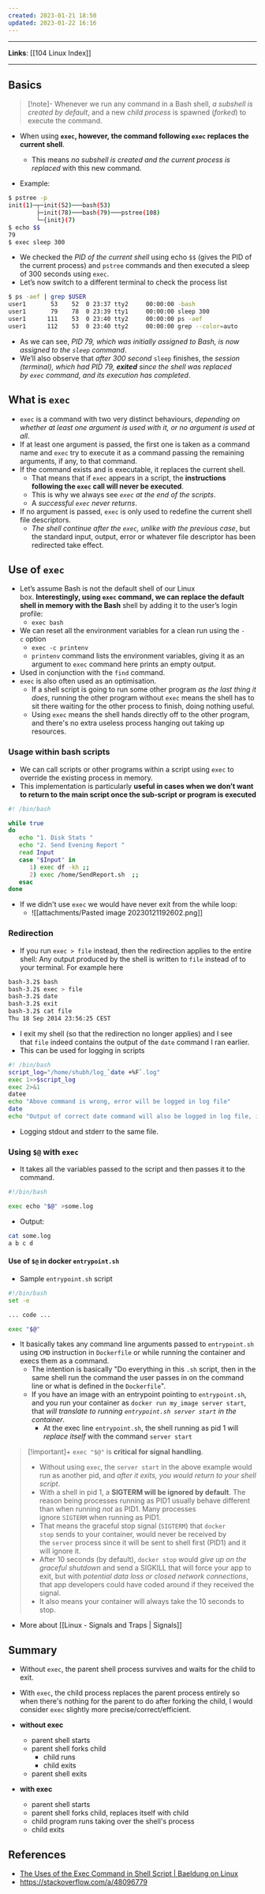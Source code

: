 ```yaml
---
created: 2023-01-21 18:50
updated: 2023-01-22 16:16
---
```

---
**Links**: [[104 Linux Index]]

---
## Basics
> [!note]- Whenever we run any command in a Bash shell, *a subshell is created by default*, and a new *child process* is spawned (*forked*) to execute the command. 

- When using **`exec`, however, the command following `exec` replaces the current shell**. 
	- This means *no subshell is created and the current process is replaced* with this new command.

- Example:

```bash
$ pstree -p
init(1)─┬─init(52)───bash(53)
        ├─init(78)───bash(79)───pstree(108)
        └─{init}(7)
$ echo $$
79
$ exec sleep 300
```

- We checked the *PID of the current shell* using echo `$$` (gives the PID of the current process) and `pstree` commands and then executed a sleep of 300 seconds using `exec`. 
- Let’s now switch to a different terminal to check the process list

```bash
$ ps -aef | grep $USER
user1       53    52  0 23:37 tty2     00:00:00 -bash
user1       79    78  0 23:39 tty1     00:00:00 sleep 300
user1      111    53  0 23:40 tty2     00:00:00 ps -aef
user1      112    53  0 23:40 tty2     00:00:00 grep --color=auto 
```
- As we can see, *PID 79, which was initially assigned to Bash, is now assigned to the `sleep` command*.
- We’ll also observe that *after 300 second* `sleep` finishes, the *session (terminal), which had PID 79, **exited** since the shell was replaced by `exec` command, and its execution has completed*.

## What is `exec`
- `exec` is a command with two very distinct behaviours, *depending on whether at least one argument is used with it, or no argument is used at all*. 
- If at least one argument is passed, the first one is taken as a command name and `exec` try to execute it as a command passing the remaining arguments, if any, to that command.
- If the command exists and is executable, it replaces the current shell. 
	- That means that if `exec` appears in a script, the **instructions following the `exec` call will never be executed**.
	- This is why we always see *`exec` at the end of the scripts*.
	- A *successful `exec` never returns*.
- If no argument is passed, `exec` is only used to redefine the current shell file descriptors.
	- *The shell continue after the `exec`, unlike with the previous case*, but the standard input, output, error or whatever file descriptor has been redirected take effect.

## Use of `exec`
- Let’s assume Bash is not the default shell of our Linux box. **Interestingly, using `exec` command, we can replace the default shell in memory with the Bash** shell by adding it to the user’s login profile:
	- `exec bash`
- We can reset all the environment variables for a clean run using the `-c` option
	- `exec -c printenv`
	- `printenv` command lists the environment variables, giving it as an argument to `exec` command here prints an empty output.
- Used in conjunction with the `find` command.
- `exec` is also often used as an optimisation. 
	- If a shell script is going to run some other program _as the last thing it does_, running the other program without `exec` means the shell has to sit there waiting for the other process to finish, doing nothing useful. 
	- Using `exec` means the shell hands directly off to the other program, and there's no extra useless process hanging out taking up resources.

### Usage within bash scripts
- We can call scripts or other programs within a script using `exec` to override the existing process in memory.
- This implementation is particularly **useful in cases when we don’t want to return to the main script once the sub-script or program is executed**

```bash
#! /bin/bash

while true
do
   echo "1. Disk Stats "
   echo "2. Send Evening Report "
   read Input
   case "$Input" in
      1) exec df -kh ;;
      2) exec /home/SendReport.sh  ;;
   esac
done
```

- If we didn't use `exec` we would have never exit from the while loop:
	- ![[attachments/Pasted image 20230121192602.png]] 

### Redirection
- If you run `exec > file` instead, then the redirection applies to the entire shell: Any output produced by the shell is written to `file` instead of to your terminal. For example here

```bash
bash-3.2$ bash
bash-3.2$ exec > file
bash-3.2$ date
bash-3.2$ exit
bash-3.2$ cat file
Thu 18 Sep 2014 23:56:25 CEST
```

- I exit my shell (so that the redirection no longer applies) and I see that `file` indeed contains the output of the `date` command I ran earlier.
- This can be used for logging in scripts

```bash
#! /bin/bash
script_log="/home/shubh/log_`date +%F`.log"
exec 1>>$script_log
exec 2>&1
datee
echo "Above command is wrong, error will be logged in log file"
date
echo "Output of correct date command will also be logged in log file, including these echo statements"
```
- Logging stdout and stderr to the same file.

### Using `$@` with `exec`
- It takes all the variables passed to the script and then passes it to the command.
```bash
#!/bin/bash

exec echo "$@" >some.log
```

- Output:
```bash
cat some.log
a b c d
```

#### Use of `$@` in docker `entrypoint.sh`
- Sample `entrypoint.sh` script

```bash
#!/bin/bash
set -e

... code ...

exec "$@"
```

- It basically takes any command line arguments passed to `entrypoint.sh` using `CMD` instruction in `Dockerfile` or while running the container and execs them as a command. 
	- The intention is basically "Do everything in this `.sh` script, then in the same shell run the command the user passes in on the command line or what is defined in the `Dockerfile`".
	- If you have an image with an entrypoint pointing to `entrypoint.sh`, and you run your container as `docker run my_image server start`, that *will translate to running `entrypoint.sh server start` in the container*. 
		- At the exec line `entrypoint.sh`, the shell running as pid 1 will *replace itself* with the command `server start`

> [!important]+ `exec "$@"` is **critical for signal handling**. 
> - Without using `exec`, the `server start` in the above example would run as another pid, and *after it exits, you would return to your shell script*. 
> - With a shell in pid 1, a **SIGTERM will be ignored by default**. The reason being processes running as PID1 usually behave different than when running _not_ as PID1. Many processes ignore `SIGTERM` when running as PID1.
> - That means the graceful stop signal (`SIGTERM`) that `docker stop` sends to your container, would never be received by the `server` process since it will be sent to shell first (PID1) and it will ignore it. 
> - After 10 seconds (by default), `docker stop` would *give up on the graceful shutdown* and send a SIGKILL that will force your app to exit, but with *potential data loss or closed network connections*, that app developers could have coded around if they received the signal. 
> - It also means your container will always take the 10 seconds to stop.

- More about [[Linux - Signals and Traps | Signals]]

## Summary
- Without `exec`, the parent shell process survives and waits for the child to exit. 
- With `exec`, the child process replaces the parent process entirely so when there's nothing for the parent to do after forking the child, I would consider `exec` slightly more precise/correct/efficient.
- **without exec**
	-   parent shell starts
	-   parent shell forks child
	    -   child runs
	    -   child exits
	-   parent shell exits

- **with exec**
	-   parent shell starts
	-   parent shell forks child, replaces itself with child
	-   child program runs taking over the shell's process
	-   child exits

## References
- [The Uses of the Exec Command in Shell Script | Baeldung on Linux](https://www.baeldung.com/linux/exec-command-in-shell-script)
- https://stackoverflow.com/a/48096779